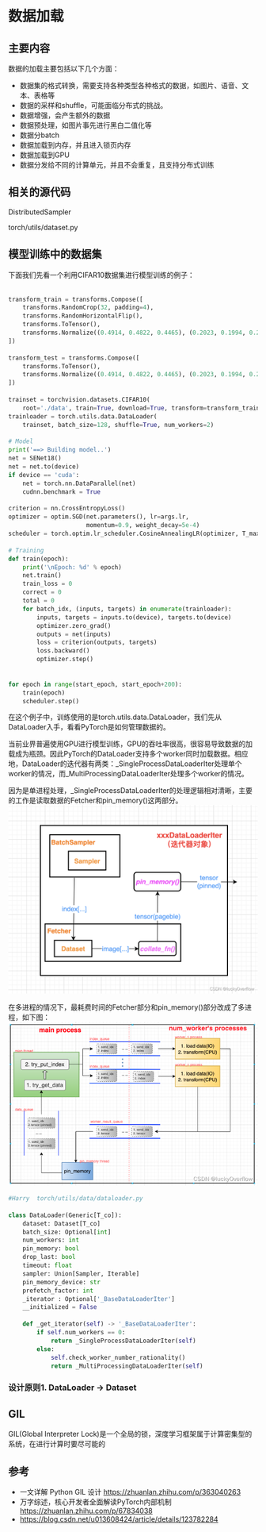 
# 数据加载

## 主要内容

数据的加载主要包括以下几个方面：
- 数据集的格式转换，需要支持各种类型各种格式的数据，如图片、语音、文本、表格等
- 数据的采样和shuffle，可能面临分布式的挑战。
- 数据增强，会产生额外的数据
- 数据预处理，如图片事先进行黑白二值化等
- 数据分batch
- 数据加载到内存，并且进入锁页内存
- 数据加载到GPU
- 数据分发给不同的计算单元，并且不会重复，且支持分布式训练

## 相关的源代码

DistributedSampler

torch/utils/dataset.py

## 模型训练中的数据集

下面我们先看一个利用CIFAR10数据集进行模型训练的例子：

```Python

transform_train = transforms.Compose([
    transforms.RandomCrop(32, padding=4),
    transforms.RandomHorizontalFlip(),
    transforms.ToTensor(),
    transforms.Normalize((0.4914, 0.4822, 0.4465), (0.2023, 0.1994, 0.2010)),
])

transform_test = transforms.Compose([
    transforms.ToTensor(),
    transforms.Normalize((0.4914, 0.4822, 0.4465), (0.2023, 0.1994, 0.2010)),
])

trainset = torchvision.datasets.CIFAR10(
    root='./data', train=True, download=True, transform=transform_train)
trainloader = torch.utils.data.DataLoader(
    trainset, batch_size=128, shuffle=True, num_workers=2)

# Model
print('==> Building model..')
net = SENet18()
net = net.to(device)
if device == 'cuda':
    net = torch.nn.DataParallel(net)
    cudnn.benchmark = True

criterion = nn.CrossEntropyLoss()
optimizer = optim.SGD(net.parameters(), lr=args.lr,
                      momentum=0.9, weight_decay=5e-4)
scheduler = torch.optim.lr_scheduler.CosineAnnealingLR(optimizer, T_max=200)

# Training
def train(epoch):
    print('\nEpoch: %d' % epoch)
    net.train()
    train_loss = 0
    correct = 0
    total = 0
    for batch_idx, (inputs, targets) in enumerate(trainloader):
        inputs, targets = inputs.to(device), targets.to(device)
        optimizer.zero_grad()
        outputs = net(inputs)
        loss = criterion(outputs, targets)
        loss.backward()
        optimizer.step()


for epoch in range(start_epoch, start_epoch+200):
    train(epoch)
    scheduler.step()

```

在这个例子中，训练使用的是torch.utils.data.DataLoader，我们先从DataLoader入手，看看PyTorch是如何管理数据的。

当前业界普遍使用GPU进行模型训练，GPU的吞吐率很高，很容易导致数据的加载成为瓶颈。因此PyTorch的DataLoader支持多个worker同时加载数据。相应地，DataLoader的迭代器有两类：_SingleProcessDataLoaderIter处理单个worker的情况，而_MultiProcessingDataLoaderIter处理多个worker的情况。

因为是单进程处理，_SingleProcessDataLoaderIter的处理逻辑相对清晰，主要的工作是读取数据的Fetcher和pin_memory()这两部分。
<img src='../images/4.png'>

在多进程的情况下，最耗费时间的Fetcher部分和pin_memory()部分改成了多进程，如下图：
<img src='../images/3.png'>



```Python
#Harry  torch/utils/data/dataloader.py

class DataLoader(Generic[T_co]):
    dataset: Dataset[T_co]
    batch_size: Optional[int]
    num_workers: int
    pin_memory: bool
    drop_last: bool
    timeout: float
    sampler: Union[Sampler, Iterable]
    pin_memory_device: str
    prefetch_factor: int
    _iterator : Optional['_BaseDataLoaderIter']
    __initialized = False

    def _get_iterator(self) -> '_BaseDataLoaderIter':
        if self.num_workers == 0:
            return _SingleProcessDataLoaderIter(self)
        else:
            self.check_worker_number_rationality()
            return _MultiProcessingDataLoaderIter(self)


```
### 设计原则1. DataLoader -> Dataset



## GIL

GIL(Global Interpreter Lock)是一个全局的锁，深度学习框架属于计算密集型的系统，在进行计算时要尽可能的

## 参考

- 一文详解 Python GIL 设计 https://zhuanlan.zhihu.com/p/363040263
- 万字综述，核心开发者全面解读PyTorch内部机制 https://zhuanlan.zhihu.com/p/67834038
- https://blog.csdn.net/u013608424/article/details/123782284